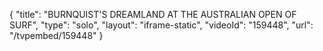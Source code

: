 {
    "title": "BURNQUIST'S DREAMLAND AT THE AUSTRALIAN OPEN OF SURF",
    "type": "solo",
    "layout": "iframe-static",
    "videoId": "159448",
    "url": "\/tvpembed\/159448"
}